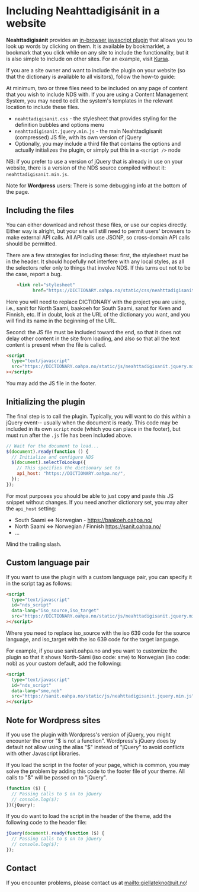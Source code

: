 # Including Neahttadigisánit in a website

**Neahttadigisánit** provides an [in-browser javascript plugin](http://sanit.oahpa.no/read/)
that allows you to look up words by clicking on them. It is available by
bookmarklet, a bookmark that you click while on any site to include the
functionality, but it is also simple to include on other sites. For an example,
visit [Kursa](http://kursa.oahpa.no/).

If you are a site owner and want to include the plugin on your website
(so that the dictionary is available to all visitors), follow the
how-to guide:

At minimum, two or three files need to be included on any page of content that
you wish to include NDS with. If you are using a Content Management System, you
may need to edit the system's templates in the relevant location to include
these files.

- `neahttadigisanit.css` - the stylesheet that provides styling for the
  definition bubbles and options menu
- `neahttadigisanit.jquery.min.js` - the main Neahttadigisanit (compressed) JS
  file, with its own version of jQuery
- Optionally, you may include a third file that contains the options and
  actually initializes the plugin, or simply put this in a `<script />` node

NB: if you prefer to use a version of jQuery that is already in use on your
website, there is a version of the NDS source compiled without it:
`neahttadigisanit.min.js`.

Note for **Wordpress** users: There is some debugging info at the bottom of the page.

## Including the files

You can either download and rehost these files, or use our copies directly.
Either way is alright, but your site will still need to permit users' browsers
to make external API calls. All API calls use JSONP, so cross-domain API calls
should be permitted.

There are a few strategies for including these: first, the stylesheet must be
in the header. It should hopefully not interfere with any local styles, as all
the selectors refer only to things that involve NDS. If this turns out not to
be the case, report a bug.

```html
    <link rel="stylesheet"
          href="https://DICTIONARY.oahpa.no/static/css/neahttadigisanit.css"></link>
```

Here you will need to replace DICTIONARY with the project you are using, i.e.,
sanit for North Saami, baakoeh for South Saami, sanat for Kven and Finnish, etc. If in doubt, look at the URL of the dictionary you want, and you will find its name in the beginning of the URL.

Second: the JS file must be included toward the end, so that it does not delay
other content in the site from loading, and also so that all the text content
is present when the file is called.

```html
<script
  type="text/javascript"
  src="https://DICTIONARY.oahpa.no/static/js/neahttadigisanit.jquery.min.js"
></script>
```

You may add the JS file in the footer.

## Initializing the plugin

The final step is to call the plugin. Typically, you will want to do this
within a jQuery event-- usually when the document is ready. This code may be
included in its own `script` node (which you can place in the footer), but must run after the `.js` file has been
included above.

```js
// Wait for the document to load...
$(document).ready(function () {
  // Initialize and configure NDS
  $(document).selectToLookup({
    // This specifies the dictionary set to
    api_host: "https://DICTIONARY.oahpa.no/",
  });
});
```

For most purposes you should be able to just copy and paste this JS snippet
without changes. If you need another dictionary set, you may alter the
`api_host` setting:

- South Saami <=> Norwegian - <https://baakoeh.oahpa.no/>
- North Saami <=> Norwegian / Finnish <https://sanit.oahpa.no/>
- ...

Mind the trailing slash.

## Custom language pair

If you want to use the plugin with a custom language pair, you can specify it in the script tag as follows:

```html
<script
  type="text/javascript"
  id="nds_script"
  data-lang="iso_source,iso_target"
  src="https://DICTIONARY.oahpa.no/static/js/neahttadigisanit.jquery.min.js"
></script>
```

Where you need to replace iso_source with the iso 639 code for the source language, and iso_target with the iso 639 code for the target language.

For example, if you use sanit.oahpa.no and you want to customize the plugin so that it shows North-Sámi (iso code: sme) to Norwegian (iso code: nob) as your custom default, add the following:

```html
<script
  type="text/javascript"
  id="nds_script"
  data-lang="sme,nob"
  src="https://sanit.oahpa.no/static/js/neahttadigisanit.jquery.min.js"
></script>
```

## Note for Wordpress sites

If you use the plugin with Wordpress's version of jQuery, you might encounter the error "$ is not a function". Wordpress's jQuery does by default not allow using the alias "$" instead of "jQuery" to avoid conflicts with other Javascript libraries.

If you load the script in the footer of your page, which is common, you may solve the problem by adding this code to the footer file of your theme. All calls to "$" will be passed on to "jQuery".

```js
(function ($) {
  // Passing calls to $ on to jQuery
  // console.log($);
})(jQuery);
```

If you do want to load the script in the header of the theme, add the following code to the header file:

```js
jQuery(document).ready(function ($) {
  // Passing calls to $ on to jQuery
  // console.log($);
});
```

## Contact

If you encounter problems, please contact us at <mailto:giellatekno@uit.no>!
